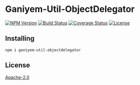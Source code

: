 # Ganiyem-Util-ObjectDelegator
[![NPM Version](https://img.shields.io/npm/v/ganiyem-util-objectdelegator)](https://www.npmjs.com/package/ganiyem-util-objectdelegator)
[![Build Status](https://travis-ci.org/yudhatamaaditiyara/Ganiyem-Util-ObjectDelegator.svg?branch=master)](https://travis-ci.org/yudhatamaaditiyara/Ganiyem-Util-ObjectDelegator)
[![Coverage Status](https://coveralls.io/repos/github/yudhatamaaditiyara/Ganiyem-Util-ObjectDelegator/badge.svg?branch=master)](https://coveralls.io/github/yudhatamaaditiyara/Ganiyem-Util-ObjectDelegator?branch=master)
[![License](https://img.shields.io/npm/l/ganiyem-util-objectdelegator)](https://github.com/yudhatamaaditiyara/Ganiyem-Util-ObjectDelegator/blob/master/LICENSE)

## Installing
```
npm i ganiyem-util-objectdelegator
```

## License
[Apache-2.0](https://github.com/yudhatamaaditiyara/Ganiyem-Util-ObjectDelegator/blob/master/LICENSE)
